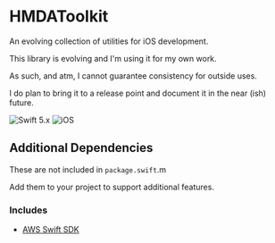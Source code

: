 # HMDAToolkit

An evolving collection of utilities for iOS development.

This library is evolving and I'm using it for my own work.

As such, and atm, I cannot guarantee consistency for outside uses.

I do plan to bring it to a release point and document it in the near (ish) future.


![Swift 5.x](https://img.shields.io/badge/Swift-5-orange.svg?style=flat)
![iOS](https://img.shields.io/badge/platform-ios-lightgrey.svg?style=flat)

## Additional Dependencies

These are not included in `package.swift`.m 

Add them to your project to support additional features.

### Includes

- [AWS Swift SDK](https://github.com/swift-aws/aws-sdk-swift)


